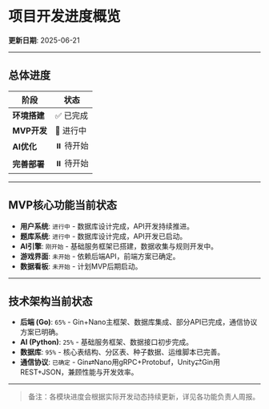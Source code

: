 # 项目开发进度概览

**更新日期**: 2025-06-21

---

## 总体进度

| 阶段 | 状态 |
|---|---|
| **环境搭建** | ✅ 已完成 |
| **MVP开发** | 🔄 进行中 |
| **AI优化** | ⏸️ 待开始 |
| **完善部署** | ⏸️ 待开始 |

---

## MVP核心功能当前状态

- **用户系统**: `进行中` - 数据库设计完成，API开发持续推进。
- **题库系统**: `进行中` - 数据库设计完成，API开发已启动。
- **AI引擎**: `刚开始` - 基础服务框架已搭建，数据收集与规则开发中。
- **游戏界面**: `未开始` - 依赖后端API，前端方案已确定。
- **数据看板**: `未开始` - 计划MVP后期启动。

---

## 技术架构当前状态

- **后端 (Go)**: `65%` - Gin+Nano主框架、数据库集成、部分API已完成，通信协议方案已明确。
- **AI (Python)**: `25%` - 基础服务框架、数据接口初步完成。
- **数据库**: `95%` - 核心表结构、分区表、种子数据、运维脚本已完善。
- **通信协议**: `已确定` - Gin⇄Nano用gRPC+Protobuf，Unity⇄Gin用REST+JSON，兼顾性能与开发效率。

---

> 备注：各模块进度会根据实际开发动态持续更新，详见各功能负责人周报。
